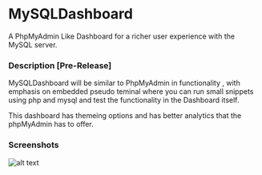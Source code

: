 # MySQLDashboard
A PhpMyAdmin Like Dashboard for a richer user experience with the MySQL server.

### Description [Pre-Release]
MySQLDashboard will be similar to PhpMyAdmin in functionality , with emphasis on embedded pseudo teminal where you can run small snippets using php and mysql and test the functionality in the Dashboard itself.

This dashboard has themeing options and has better analytics that the phpMyAdmin has to offer.

### Screenshots

![alt text](https://github.com/riaz/MySQLDashboard/tree/master/screenshots/login_screen.PNG "Login Screen")



